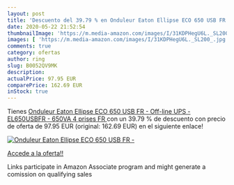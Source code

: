 ```yaml
---
layout: post
title: 'Descuento del 39.79 % en Onduleur Eaton Ellipse ECO 650 USB FR - '
date: 2020-05-22 21:52:54
thumbnailImage: 'https://m.media-amazon.com/images/I/31KDPHegU6L._SL200_.jpg'
images: [ 'https://m.media-amazon.com/images/I/31KDPHegU6L._SL200_.jpg' ]
comments: true
category: ofertas
author: ring
slug: B0052QV9MK
description:
actualPrice: 97.95 EUR
comparePrice: 162.69 EUR
inStock: true
---
```


Tienes [Onduleur Eaton Ellipse ECO 650 USB FR - Off-line UPS - EL650USBFR - 650VA  4 prises FR ](https://www.amazon.fr/dp/B0052QV9MK/?tag=tolees0d-21) con un 39.79 % de descuento con precio de oferta de 97.95 EUR (original: 162.69 EUR) en el siguiente enlace!

[![Onduleur Eaton Ellipse ECO 650 USB FR - ](https://m.media-amazon.com/images/I/31KDPHegU6L._SL200_.jpg)](https://www.amazon.fr/dp/B0052QV9MK/?tag=tolees0d-21)

[Accede a la oferta!!](https://www.amazon.fr/dp/B0052QV9MK/?tag=tolees0d-21)

Links participate in Amazon Associate program and might generate a comission on qualifying sales


